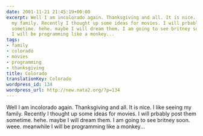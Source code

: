 ```yaml
---
date: 2001-11-21 21:45:19+00:00
excerpt: Well I am incolorado again. Thanksgiving and all. It is nice. I like seeing
  my family. Recently I thought up some ideas for movies. I will prbably post them
  sometime. hehe. maybe I will dream them. I am going to see britney soon. weee. meanwhile
  I will be programming like a monkey...
tags:
- family
- colorado
- movies
- programming
- thanksgiving
title: Colorado
translationKey: Colorado
wordpress_id: 134
wordpress_url: http://new.nata2.org/?p=134
---
```


Well I am incolorado again. Thanksgiving and all. It is nice. I like seeing my family. Recently I thought up some ideas for movies. I will prbably post them sometime. hehe. maybe I will dream them. I am going to see britney soon. weee. meanwhile I will be programming like a monkey...